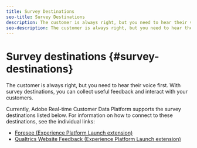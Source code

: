 ```yaml
---
title: Survey Destinations
seo-title: Survey Destinations
description: The customer is always right, but you need to hear their voice first. With survey destinations, you can collect useful feedback and interact with your customers. 
seo-description: The customer is always right, but you need to hear their voice first. With survey destinations, you can collect useful feedback and interact with your customers. 
---
```


# Survey destinations {#survey-destinations}

The customer is always right, but you need to hear their voice first. With survey destinations, you can collect useful feedback and interact with your customers. 

Currently, Adobe Real-time Customer Data Platform supports the survey destinations listed below. For information on how to connect to these destinations, see the individual links:

* [Foresee (Experience Platform Launch extension)](foresee-extension.md)
* [Qualtrics Website Feedback (Experience Platform Launch extension)](qualtrics-extension.md)